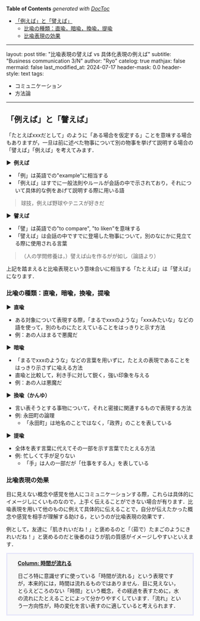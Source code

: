 <!-- START doctoc generated TOC please keep comment here to allow auto update -->
<!-- DON'T EDIT THIS SECTION, INSTEAD RE-RUN doctoc TO UPDATE -->
**Table of Contents**  *generated with [DocToc](https://github.com/thlorenz/doctoc)*

- [「例えば」と「譬えば」](#%E4%BE%8B%E3%81%88%E3%81%B0%E3%81%A8%E8%AD%AC%E3%81%88%E3%81%B0)
  - [比喩の種類：直喩，暗喩，換喩，提喩](#%E6%AF%94%E5%96%A9%E3%81%AE%E7%A8%AE%E9%A1%9E%E7%9B%B4%E5%96%A9%E6%9A%97%E5%96%A9%E6%8F%9B%E5%96%A9%E6%8F%90%E5%96%A9)
  - [比喩表現の効果](#%E6%AF%94%E5%96%A9%E8%A1%A8%E7%8F%BE%E3%81%AE%E5%8A%B9%E6%9E%9C)

<!-- END doctoc generated TOC please keep comment here to allow auto update -->

---
layout: post
title: "比喩表現の譬えば vs 具体化表現の例えば"
subtitle: "Business communication 3/N"
author: "Ryo"
catelog: true
mathjax: false
mermaid: false
last_modified_at: 2024-07-17
header-mask: 0.0
header-style: text
tags:

- コミュニケーション
- 方法論
---

## 「例えば」と「譬えば」

「たとえばxxxだとして」のように「ある場合を仮定する」ことを意味する場合もありますが，一旦は前に述べた物事について別の物事を挙げて説明する場合の「譬えば」「例えば」を考えてみます．

<strong > &#9654;&nbsp; 例えば</strong>

- 「例」は英語での"example"に相当する
- 「例えば」はすでに一般法則やルールが会話の中で示されており，それについて具体的な例をあげて説明する際に用いる語

> 球技，例えば野球やテニスが好きだ

<strong > &#9654;&nbsp; 譬えば</strong>

- 「譬」は英語での"to compare", "to liken"を意味する
- 「譬えば」は会話の中ですでに登場した物事について，別のなにかに見立てる際に使用される言葉

> （人の学問修養は，）譬えば山を作るがが如し（論語より）

上記を踏まえると比喩表現という意味合いに相当する「たとえば」は「譬えば」になります．

### 比喩の種類：直喩，暗喩，換喩，提喩

<strong > &#9654;&nbsp; 直喩</strong>

- ある対象について表現する際，「まるでxxxのような」「xxxみたいな」などの語を使って，別のものにたとえていることをはっきりと示す方法
- 例：あの人はまるで悪魔だ

<strong > &#9654;&nbsp; 暗喩</strong>

- 「まるでxxxのような」などの言葉を用いずに，たとえの表現であることをはっきり示さずに喩える方法
- 直喩と比較して，利き手に対して鋭く，強い印象を与える
- 例：あの人は悪魔だ

<strong > &#9654;&nbsp; 換喩（かんゆ）</strong>

- 言い表そうとする事物について，それと密接に関連するもので表現する方法
- 例: 永田町の論理
    - 「永田町」は地名のことではなく，「政界」のことを表している

<strong > &#9654;&nbsp; 提喩</strong>

- 全体を表す言葉に代えてその一部を示す言葉でたとえる方法
- 例: 忙しくて手が足りない
    - 「手」は人の一部だが「仕事をする人」を表している

### 比喩表現の効果

目に見えない概念や感覚を他人にコミュニケーションする際，これらは具体的にイメージしにくいものなので，上手く伝えることができない場合が有ります．比喩表現を用いて他のものに例えて具体的に伝えることで，自分が伝えたかった概念や感覚を相手が理解する助ける，というのが比喩表現の効果です．

例として，友達に「肌きれいだね！」と褒めるのと「（茹で）たまごのようにきれいだね！」と褒めるのだと後者のほうが肌の質感がイメージしやすいといえます．

<div style='padding-left: 2em; padding-right: 2em; border-radius: 0em; border-style:solid; border-color:#e6e6fa; background-color:#F8F8F8'>
<p class="h4"><ins><strong >Column: 時間が流れる</strong></ins></p>

日ごろ特に意識せずに使っている「時間が流れる」という表現ですが，本来的には，時間は流れるものではありません．目に見えない，とらえどころのない「時間」という概念，その経過を表すために，水の流れにたとえることによって分かりやすくしています．「流れ」という一方向性が，時の変化を言い表すのに適していると考えられます．

</div>